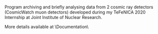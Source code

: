 Program archiving and briefly analysing data from 2 cosmic ray detectors (CosmicWatch muon detectors) developed during my TeFeNICA 2020 Internship at Joint Institute of Nuclear Research.

More details available at \Documentation\
